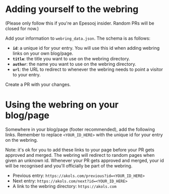# Adding yourself to the webring

(Please only follow this if you're an Epesooj insider. Random PRs will be closed for now.)

Add your information to `webring_data.json`.
The schema is as follows:

- **`id`**: a unique id for your entry.
  You will use this id when adding webring links on your own blog/page.
- **`title`**: the title you want to use on the webring directory.
- **`author`**: the name you want to use on the webring directory.
- **`url`**: the URL to redirect to whenever the webring needs to point a visitor to your entry.

Create a PR with your changes.

# Using the webring on your blog/page

Somewhere in your blog/page (footer recommended), add the following links.
Remember to replace `<YOUR_ID_HERE>` with the unique id for your entry on the webring.

Note: it's ok for you to add these links to your page before your PR gets approved and merged.
The webring will redirect to random pages when given an unknown id.
Whenever your PR gets approved and merged, your id will be recognised and you'll officially be part of the webring.

- Previous entry: `https://akols.com/previous?id=<YOUR_ID_HERE>`
- Next entry: `https://akols.com/next?id=<YOUR_ID_HERE>`
- A link to the webring directory: `https://akols.com`
